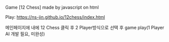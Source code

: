 Game [12 Chess] made by javascript on html

Play: https://ns-jin.github.io/12chess/index.html

메인페이지에 내에 12 Chess 클릭 후 2 Player방식으로 선택 후 game play(1 Player AI 개발 필요, 미완성)
